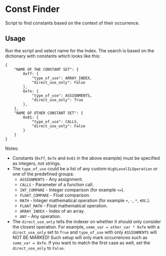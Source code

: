# Const Finder

Script to find constants based on the context of their occurrence.

## Usage

Run the script and select name for the Index.
The search is based on the dictionary with constants which looks like this:
```
{
    "NAME OF THE CONSTANT SET": {
        0xff: {
            "type_of_use": ARRAY_INDEX,
            "direct_use_only": False
        },
        0xfe: {
            "type_of_use": ASSIGNMENTS,
            "direct_use_only": True
        },
    },
    "NAME OF OTHER CONSTANT SET": {
        0x01: {
            "type_of_use": CALLS,
            "direct_use_only": False
        }
    }
}
```

Notes:
* Constants (`0xff`, `0xfe` and `0x01` in the above example) must be specified as integers, not strings.
* The `type_of_use` could be a list of any custom `HighLevelILOperation` or one of the predefined groups:
    * `ASSIGNMENTS` - Any assignment.
    * `CALLS` - Parameter of a function call.
    * `INT_COMPARE` - Integer comparison (for example `<=`).
    * `FLOAT_COMPARE` - Float comparison.
    * `MATH` - Integer mathematical operation (for example `+`, `-`, `*`, etc.).
    * `FLOAT_MATH` - Float mathematical operation.
    * `ARRAY_INDEX` - Index of an array.
    * `ANY` - Any operation.
* The `direct_use_only` tells the indexer on whether it should only consider the closest operation. For example, `some_var = other_var * 0xfe` with a `direct_use_only` set to `True` and `type_of_use` with only `ASSIGNMENTS` will NOT BE MARKED! Such setup will only mark occurrences such as `some_var = 0xfe`. If you want to match the first case as well, set the `direct_use_only` to `False`.
